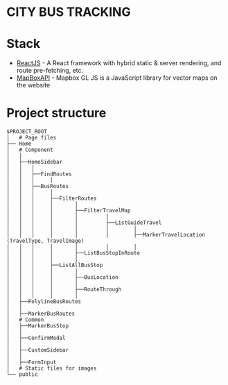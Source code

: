 # CITY BUS TRACKING

# Stack

- [ReactJS](https://reactjs.org/) - A React framework with hybrid static & server rendering, and route pre-fetching, etc.
- [MapBoxAPI](https://www.mapbox.com/) - Mapbox GL JS is a JavaScript library for vector maps on the website

# Project structure

```
$PROJECT_ROOT
│   # Page files
├── Home
│   # Component
│   │
│   ├──HomeSidebar
│   │   │
│   │   ├──FindRoutes
│   │   │     │
│   │   ├──BusRoutes
│   │   │     │
│   │   │     ├──FilterRoutes
│   │   │     │       │
│   │   │     │       ├──FilterTravelMap
│   │   │     │       │         │
│   │   │     │       │         ├──ListGuideTravel
│   │   │     │       │         │        │
│   │   │     │       │         │        ├──MarkerTravelLocation (TravelType, TravelImage)
│   │   │     │       │         │        │
│   │   │     │       ├──ListBusStopInRoute
│   │   │     │       │
│   │   │     ├──ListAllBusStop
│   │   │     │       │
│   │   │     │       ├──BusLocation
│   │   │     │       │
│   │   │     │       ├──RouteThrough
│   │   │     │       │
│   ├──PolylineBusRoutes
│   │
│   ├──MarkerBusRoutes
│   # Common
│   ├──MarkerBusStop
│   │
│   ├──ConfirmModal
│   │
│   ├──CustomSidebar
│   │
│   ├──FormInput
│   # Static files for images
└── public
```
